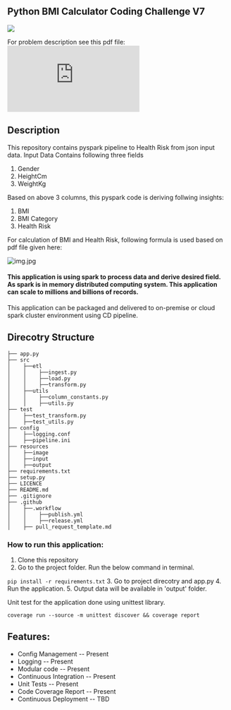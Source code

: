 ## Python BMI Calculator Coding Challenge V7


[<img src="https://github.com/jackshukla7/code-20220116-sanjeetshukla/actions/workflows/publish.yml/badge.svg">](https://github.com/jackshukla7/code-20220116-sanjeetshukla/actions)

For problem description see this pdf file:
![file.pdf](https://github.com/jackshukla7/code-20220116-sanjeetshukla/blob/main/Python_BMI_Calculator_Challenge_Rubeus.pdf)

## Description
This repository contains pyspark pipeline to Health Risk from json input data.
Input Data Contains following three fields
1. Gender
2. HeightCm
3. WeightKg

Based on above 3 columns, this pyspark code is deriving follwing insights:
1. BMI
2. BMI Category 
3. Health Risk

For calculation of BMI and Health Risk, following formula is used based on pdf file given here:

![img.jpg](https://github.com/jackshukla7/code-20220116-sanjeetshukla/blob/main/resources/image/rules_for_derivation.JPG)


#### This application is using spark to process data and derive desired field. As spark is in memory distributed computing system. This application can scale to millions and billions of records. 
This application can be packaged and delivered to on-premise or cloud spark cluster environment using CD pipeline.


## Direcotry Structure
```
├── app.py           
├── src
│    ├──etl
│    │    ├──ingest.py
│    │    ├──load.py
│    │    ├──transform.py
│    ├──utils
│    │    ├──column_constants.py
│    │    ├──utils.py
├── test
│    ├──test_transform.py
│    ├──test_utils.py
├── config
│    ├──logging.conf
│    ├──pipeline.ini
├── resources
│    ├──image
│    ├──input
│    ├──output
├── requirements.txt
├── setup.py
├── LICENCE
├── README.md
├── .gitignore
├── .github
│    ├──.workflow
│    │    ├──publish.yml
│    │    ├──release.yml
│    ├── pull_request_template.md

```

### How to run this application:
1.  Clone this repository
2. Go to the project folder. Run the below command in terminal.

```pip install -r requirements.txt```
3. Go to project direcotry and app.py
4.  Run the application.
5. Output data will be available in 'output' folder.

Unit test for the application done using unittest library.
```
coverage run --source -m unittest discover && coverage report
```

## Features:
- Config Management             -- Present
- Logging                       -- Present
- Modular code                  -- Present
- Continuous Integration        -- Present
- Unit Tests                    -- Present
- Code Coverage Report          -- Present
- Continuous Deployment         -- TBD

